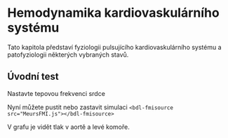 # Hemodynamika kardiovaskulárního systému

Tato kapitola představí fyziologii pulsujícího kardiovaskulárního systému
 a patofyziologii některých vybraných stavů.


## Úvodní test

Nastavte tepovou frekvenci srdce

<bdl-range id="id1" min="40" max="180" step="1" default="60" title="Heart rate"></bdl-range><!-- slidervalue.bind="${myvalue}" ly.bind="${myvalue}"-->

Nyní můžete pustit nebo zastavit simulaci
`<bdl-fmisource src="MeursFMI.js"></bdl-fmisource>`
      <bdl-fmi id="id4" src="MeursFMI2.js" fminame="Physiolibrary_Hydraulic_Examples_MeursModel2011_HemodynamicsMeurs_0flatNorm"
               tolerance="0.000001" starttime="0" guid="{b3a357a4-da8c-4f00-b159-28ec2ea45e26}"
               valuereferences="637534281,637534272,33554436, 33554437, 33554432, 33554436, 33554437, 33554433, 16777313"
               valuelabels="Pressure in Aorta,Pressure in Left Ventricle, Intrathoracic Artery Volume, Extrathoracic Arteries Volume, Pulmonary Arteries Volume, Intrathoracic Veins Volume, Extrathoracic Veins volume, Pulmonary Veins Volume,Heart Rate"
               inputs="id1,16777313,1,60"></bdl-fmi>
               
<!--bdl-fmi id="id4" src="MeursFMI.js" fminame="MeursHemodynamics_Model_vanMeursHemodynamicsModel"
               tolerance="0.000001" starttime="0" guid="{1cd90fb1-006b-4957-b1f2-012702efe021}"
               valuereferences="637534215,637534232,33554436,33554438,33554442,33554440,33554441,33554443"
               valuelabels="Pressure in Aorta,Pressure in Left Ventricle, Intrathoracic Artery Volume, Extrathoracic Arteries Volume, Pulmonary Arteries Volume, Intrathoracic Veins Volume, Extrathoracic Veins volume, Pulmonary Veins Volume,"
               inputs="id1,16777216,1,60"></bdl-fmi-->

V grafu je vidět tlak v aortě a levé komoře.

<bdl-dygraphchart width="600" height="300" fromid="id4" inputs="time,aorta pressure,ventricle pressure" refindex="0" refvalues="2"></bdl-dygraphchart>

